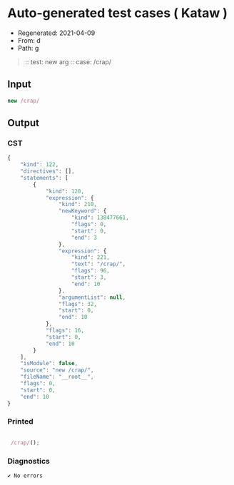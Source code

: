 # Auto-generated test cases ( Kataw )
- Regenerated: 2021-04-09
- From: d
- Path: g
> :: test: new arg
> :: case: /crap/
## Input

`````js
new /crap/
`````

## Output

### CST

```javascript
{
    "kind": 122,
    "directives": [],
    "statements": [
        {
            "kind": 120,
            "expression": {
                "kind": 210,
                "newKeyword": {
                    "kind": 138477661,
                    "flags": 0,
                    "start": 0,
                    "end": 3
                },
                "expression": {
                    "kind": 221,
                    "text": "/crap/",
                    "flags": 96,
                    "start": 3,
                    "end": 10
                },
                "argumentList": null,
                "flags": 32,
                "start": 0,
                "end": 10
            },
            "flags": 16,
            "start": 0,
            "end": 10
        }
    ],
    "isModule": false,
    "source": "new /crap/",
    "fileName": "__root__",
    "flags": 0,
    "start": 0,
    "end": 10
}
```

### Printed

```javascript

 /crap/();
```

### Diagnostics

```javascript
✔ No errors
```


